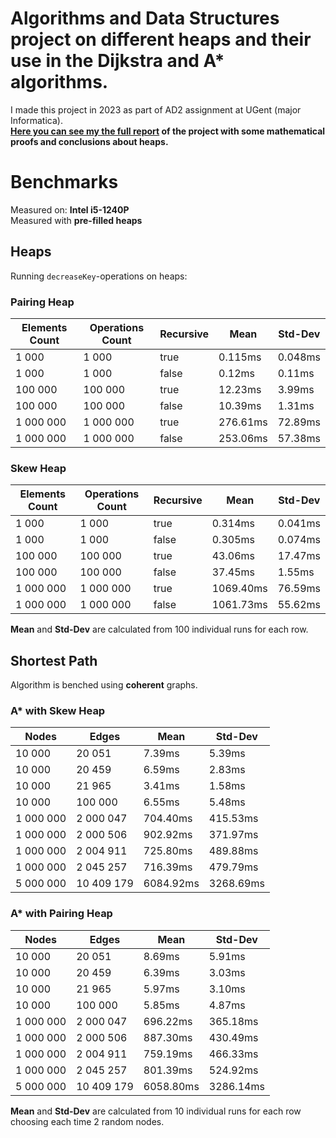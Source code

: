 # Algorithms and Data Structures project on different heaps and their use in the Dijkstra and A* algorithms.

I made this project in 2023 as part of AD2 assignment at UGent (major Informatica).<br>
**[Here you can see my the full report](extra/verslag.pdf) of the project with some mathematical proofs and conclusions about heaps.<br>**


# Benchmarks

Measured on: **Intel i5-1240P**<br>
Measured with **pre-filled heaps**

## Heaps

Running `decreaseKey`-operations on heaps:

### Pairing Heap

| Elements Count | Operations Count | Recursive | Mean     | Std-Dev  |
|----------------|------------------|-----------|----------|----------|
| 1 000          | 1 000            | true      | 0.115ms  | 0.048ms  |
| 1 000          | 1 000            | false     | 0.12ms   | 0.11ms   |
| 100 000        | 100 000          | true      | 12.23ms  | 3.99ms   |
| 100 000        | 100 000          | false     | 10.39ms  | 1.31ms   |
| 1 000 000      | 1 000 000        | true      | 276.61ms | 72.89ms  |
| 1 000 000      | 1 000 000        | false     | 253.06ms | 57.38ms  |

### Skew Heap

| Elements Count | Operations Count | Recursive | Mean      | Std-Dev |
|----------------|------------------|-----------|-----------|---------|
| 1 000          | 1 000            | true      | 0.314ms   | 0.041ms |
| 1 000          | 1 000            | false     | 0.305ms   | 0.074ms |
| 100 000        | 100 000          | true      | 43.06ms   | 17.47ms |
| 100 000        | 100 000          | false     | 37.45ms   | 1.55ms  |
| 1 000 000      | 1 000 000        | true      | 1069.40ms | 76.59ms |
| 1 000 000      | 1 000 000        | false     | 1061.73ms | 55.62ms |

**Mean** and **Std-Dev** are calculated from 100 individual runs for each row.<br>

## Shortest Path

Algorithm is benched using **coherent** graphs. 

### A* with Skew Heap

| Nodes       | Edges        | Mean         | Std-Dev       |
|-------------|--------------|--------------|---------------|
| 10 000      | 20 051       | 7.39ms       | 5.39ms        |
| 10 000      | 20 459       | 6.59ms       | 2.83ms        |
| 10 000      | 21 965       | 3.41ms       | 1.58ms        |
| 10 000      | 100 000      | 6.55ms       | 5.48ms        |
| 1 000 000   | 2 000 047    | 704.40ms     | 415.53ms      |
| 1 000 000   | 2 000 506    | 902.92ms     | 371.97ms      |
| 1 000 000   | 2 004 911    | 725.80ms     | 489.88ms      |
| 1 000 000   | 2 045 257    | 716.39ms     | 479.79ms      |
| 5 000 000   | 10 409 179   | 6084.92ms    | 3268.69ms     |

### A* with Pairing Heap

| Nodes       | Edges        | Mean         | Std-Dev       |
|-------------|--------------|--------------|---------------|
| 10 000      | 20 051       | 8.69ms       | 5.91ms        |
| 10 000      | 20 459       | 6.39ms       | 3.03ms        |
| 10 000      | 21 965       | 5.97ms       | 3.10ms        |
| 10 000      | 100 000      | 5.85ms       | 4.87ms        |
| 1 000 000   | 2 000 047    | 696.22ms     | 365.18ms      |
| 1 000 000   | 2 000 506    | 887.30ms     | 430.49ms      |
| 1 000 000   | 2 004 911    | 759.19ms     | 466.33ms      |
| 1 000 000   | 2 045 257    | 801.39ms     | 524.92ms      |
| 5 000 000   | 10 409 179   | 6058.80ms    | 3286.14ms     |


**Mean** and **Std-Dev** are calculated from 10 individual runs for each row
choosing each time 2 random nodes.<br>

